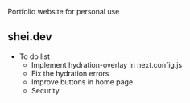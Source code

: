 Portfolio website for personal use 

## shei.dev

- To do list
    - Implement hydration-overlay in next.config.js
    - Fix the hydration errors 
    - Improve buttons in home page
    - Security

